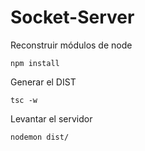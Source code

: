 # Socket-Server

Reconstruir módulos de node
```
npm install
```

Generar el DIST
```
tsc -w
```

Levantar el servidor
```
nodemon dist/
```